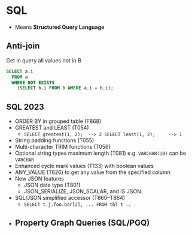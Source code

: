 # SQL

- Means **Structured Query Language**

## Anti-join

Get in query all values not in B

```SQL
SELECT a.i
  FROM a
  WHERE NOT EXISTS
    (SELECT b.i FROM b WHERE a.i = b.i);

```

## SQL 2023

- ORDER BY in grouped table (F868)
- GREATEST and LEAST (T054)
  - `SELECT greatest(1, 2);  --> 2 SELECT least(1, 2);     --> 1`
- String padding functions (T055)
- Multi-character TRIM functions (T056)
- Optional string types maximum length (T081) e.g. `VARCHAR(10)` can be `VARCHAR`
- Enhanced cycle mark values (T133) with boolean values
- ANY_VALUE (T626) to get any value from the specified column
- New JSON features
  - JSON data type (T801)
  - JSON_SERIALIZE, JSON_SCALAR, and IS JSON.
- SQL/JSON simplified accessor (T860–T864)
  - `SELECT t.j.foo.bar[2], ... FROM tbl t ..`
- Property Graph Queries (SQL/PGQ)
  - 
